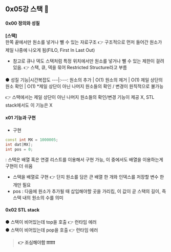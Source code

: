 ## 0x05강 스택 👾
#### 0x00 정의와 성질
**[스택]**
<br>한쪽 끝에서만 원소를 넣거나 뺄 수 있는 자료구조 👉 구조적으로 먼저 들어간 원소가 제일 나중에 나오게 됨(FILO, First In Last Out) <br>
* 참고로 큐나 덱도 스택처럼 특정 위치에서만 원소를 넣거나 뺄 수 있는 제한이 걸려있음. 👉 스택, 큐, 덱을 묶어 Restricted Structure라고 부름

● 성질
기능|시간복잡도
---|:---:
원소의 추가 | O(1)
원소의 제거 | O(1)
제일 상단의 원소 확인 | O(1)
*제일 상단이 아닌 나머지 원소들의 확인 / 변경이 원칙적으로 불가능 

👉 스택에서는 제일 상단이 아닌 나머지 원소들의 확인/변경 기능이 제공 X, STL stack에서도 이 기능은 X

#### x01 기능과 구현
- 구현 

``` C++
const int MX = 1000005;
int dat[MX];
int pos = 0;
```

: 스택은 배열 혹은 연결 리스트를 이용해서 구현 가능, 이 중에서도 배열을 이용하는게 구현이 더 쉬움
- 스택을 배열로 구현 👉 단지 원소를 담은 큰 배열 한 개와 인덱스를 저장할 변수 한 개만 필요
- pos : 다음에 원소가 추가될 때 삽입해야할 곳을 가리킴, 이 값이 곧 스택의 길이, 즉 스택 내의 원소의 수를 의미

#### 0x02 STL stack

● 스택이 비어있는데 top을 호출 👉 런타임 에러 <br>
● 스택이 비어있는데 pop을 호출 👉 런타임 에러 <br>
> **👉 조심해야함 ❗️❗️❗️❗️❗️❗️**

